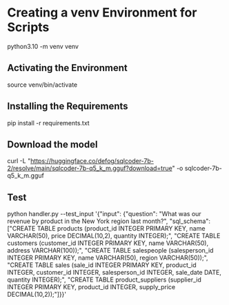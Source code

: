 # Creating a venv Environment for Scripts
python3.10 -m venv venv

## Activating the Environment
source venv/bin/activate

## Installing the Requirements
pip install -r requirements.txt

## Download the model
curl -L "https://huggingface.co/defog/sqlcoder-7b-2/resolve/main/sqlcoder-7b-q5_k_m.gguf?download=true" -o sqlcoder-7b-q5_k_m.gguf

## Test
python handler.py --test_input '{"input": {"question": "What was our revenue by product in the New York region last month?", "sql_schema": ["CREATE TABLE products (product_id INTEGER PRIMARY KEY, name VARCHAR(50), price DECIMAL(10,2), quantity INTEGER);", "CREATE TABLE customers (customer_id INTEGER PRIMARY KEY, name VARCHAR(50), address VARCHAR(100));", "CREATE TABLE salespeople (salesperson_id INTEGER PRIMARY KEY, name VARCHAR(50), region VARCHAR(50));", "CREATE TABLE sales (sale_id INTEGER PRIMARY KEY, product_id INTEGER, customer_id INTEGER, salesperson_id INTEGER, sale_date DATE, quantity INTEGER);", "CREATE TABLE product_suppliers (supplier_id INTEGER PRIMARY KEY, product_id INTEGER, supply_price DECIMAL(10,2));"]}}'
